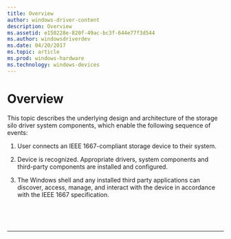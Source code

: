```yaml
---
title: Overview
author: windows-driver-content
description: Overview
ms.assetid: e150228e-820f-49ac-bc3f-644e77f3d544
ms.author: windowsdriverdev
ms.date: 04/20/2017
ms.topic: article
ms.prod: windows-hardware
ms.technology: windows-devices
---
```


# Overview


This topic describes the underlying design and architecture of the storage silo driver system components, which enable the following sequence of events:

1.  User connects an IEEE 1667-compliant storage device to their system.

2.  Device is recognized. Appropriate drivers, system components and third-party components are installed and configured.

3.  The Windows shell and any installed third party applications can discover, access, manage, and interact with the device in accordance with the IEEE 1667 specification.

 

 


--------------------


